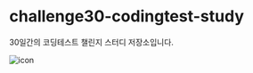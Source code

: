 # challenge30-codingtest-study
30일간의 코딩테스트 챌린지 스터디 저장소입니다.

![icon](https://user-images.githubusercontent.com/75259783/234440066-c97bbacd-da1f-4647-8914-597a110d8022.png)

